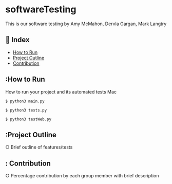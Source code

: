 # softwareTesting
This is our software testing by Amy McMahon, Dervla Gargan, Mark Langtry

## :ledger: Index
- [How to Run](#beginner-how-to-run)
- [Project Outline](#project-outline)
- [Contribution](#contribution)

## :How to Run
How to run your project and its automated tests
Mac
```
$ python3 main.py
```
```
$ python3 tests.py
```
```
$ python3 testWeb.py
```

## :Project Outline
○ Brief outline of features/tests

## : Contribution
○ Percentage contribution by each group member
with brief description
